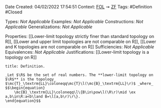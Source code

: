 <br />
<br />

Date Created: 04/02/2022 17:54:51
Context: [$\textrm{FOL}$](obsidian://open?file=First%20Order%20Logic)$\,\,\rightsquigarrow\,\,$[$\textrm{ZF}$](obsidian://open?file=Zermelo-Fraenkel%20Set%20Theory)
Tags: #Definition #Closed 

Types: _Not Applicable_
Examples: _Not Applicable_
Constructions: _Not Applicable_
Generalizations: _Not Applicable_

Properties: [[Lower-limit topology strictly finer than standard topology on R]], [[Lower and upper limit topologies are not comparable on R]], [[Lower and K topologies are not comparable on R]]
Sufficiencies: _Not Applicable_
Equivalences: _Not Applicable_
Justifications: [[Lower-limit topology is a topology on R]]

``` ad-Definition
title: Definition.

_Let $\R$ be the set of real numbers. The **lower-limit topology on $\R$** is the topology_ $\mc{T}_\textrm{LL}\coloneqq\mc{T}\l(\mc{B}_\textrm{LL}\r)$ _where_
$$\begin{equation}
    \mc{B}_\textrm{LL}\coloneqq\l\{B\in\pow\l(\R\r)\mid \ex a,b\in\R:a<b\land B=\l[a,b\r)\r\}.
\end{equation}$$

```
